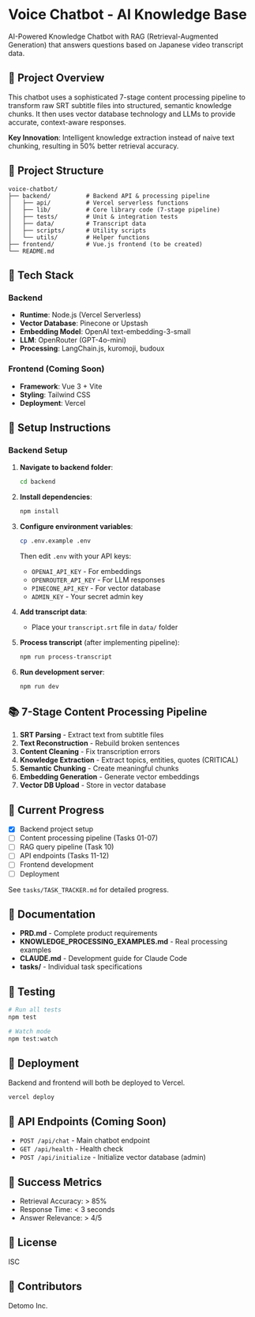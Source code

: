 # Voice Chatbot - AI Knowledge Base

AI-Powered Knowledge Chatbot with RAG (Retrieval-Augmented Generation) that answers questions based on Japanese video transcript data.

## 🎯 Project Overview

This chatbot uses a sophisticated 7-stage content processing pipeline to transform raw SRT subtitle files into structured, semantic knowledge chunks. It then uses vector database technology and LLMs to provide accurate, context-aware responses.

**Key Innovation**: Intelligent knowledge extraction instead of naive text chunking, resulting in 50% better retrieval accuracy.

## 📁 Project Structure

```
voice-chatbot/
├── backend/          # Backend API & processing pipeline
│   ├── api/          # Vercel serverless functions
│   ├── lib/          # Core library code (7-stage pipeline)
│   ├── tests/        # Unit & integration tests
│   ├── data/         # Transcript data
│   ├── scripts/      # Utility scripts
│   └── utils/        # Helper functions
├── frontend/         # Vue.js frontend (to be created)
└── README.md
```

## 🚀 Tech Stack

### Backend
- **Runtime**: Node.js (Vercel Serverless)
- **Vector Database**: Pinecone or Upstash
- **Embedding Model**: OpenAI text-embedding-3-small
- **LLM**: OpenRouter (GPT-4o-mini)
- **Processing**: LangChain.js, kuromoji, budoux

### Frontend (Coming Soon)
- **Framework**: Vue 3 + Vite
- **Styling**: Tailwind CSS
- **Deployment**: Vercel

## 🔧 Setup Instructions

### Backend Setup

1. **Navigate to backend folder**:
   ```bash
   cd backend
   ```

2. **Install dependencies**:
   ```bash
   npm install
   ```

3. **Configure environment variables**:
   ```bash
   cp .env.example .env
   ```

   Then edit `.env` with your API keys:
   - `OPENAI_API_KEY` - For embeddings
   - `OPENROUTER_API_KEY` - For LLM responses
   - `PINECONE_API_KEY` - For vector database
   - `ADMIN_KEY` - Your secret admin key

4. **Add transcript data**:
   - Place your `transcript.srt` file in `data/` folder

5. **Process transcript** (after implementing pipeline):
   ```bash
   npm run process-transcript
   ```

6. **Run development server**:
   ```bash
   npm run dev
   ```

## 📚 7-Stage Content Processing Pipeline

1. **SRT Parsing** - Extract text from subtitle files
2. **Text Reconstruction** - Rebuild broken sentences
3. **Content Cleaning** - Fix transcription errors
4. **Knowledge Extraction** - Extract topics, entities, quotes (CRITICAL)
5. **Semantic Chunking** - Create meaningful chunks
6. **Embedding Generation** - Generate vector embeddings
7. **Vector DB Upload** - Store in vector database

## 🎯 Current Progress

- [x] Backend project setup
- [ ] Content processing pipeline (Tasks 01-07)
- [ ] RAG query pipeline (Task 10)
- [ ] API endpoints (Tasks 11-12)
- [ ] Frontend development
- [ ] Deployment

See `tasks/TASK_TRACKER.md` for detailed progress.

## 📖 Documentation

- **PRD.md** - Complete product requirements
- **KNOWLEDGE_PROCESSING_EXAMPLES.md** - Real processing examples
- **CLAUDE.md** - Development guide for Claude Code
- **tasks/** - Individual task specifications

## 🧪 Testing

```bash
# Run all tests
npm test

# Watch mode
npm test:watch
```

## 🚀 Deployment

Backend and frontend will both be deployed to Vercel.

```bash
vercel deploy
```

## 📝 API Endpoints (Coming Soon)

- `POST /api/chat` - Main chatbot endpoint
- `GET /api/health` - Health check
- `POST /api/initialize` - Initialize vector database (admin)

## 🎉 Success Metrics

- Retrieval Accuracy: > 85%
- Response Time: < 3 seconds
- Answer Relevance: > 4/5

## 📄 License

ISC

## 👥 Contributors

Detomo Inc.
